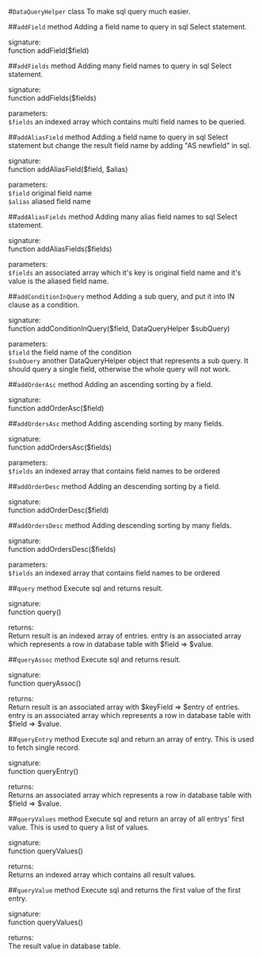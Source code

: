 #`DataQueryHelper` class
To make sql query much easier.

##`addField` method
Adding a field name to query in sql Select statement.

signature:  
function addField($field)

##`addFields` method
Adding many field names to query in sql Select statement.

signature:  
function addFields($fields)

parameters:  
`$fields` an indexed array which contains multi field names to be queried.

##`addAliasField` method
Adding a field name to query in sql Select statement but change the result field name by adding "AS newfield" in sql.

signature:  
function addAliasField($field, $alias)

parameters:  
`$field` original field name  
`$alias` aliased field name

##`addAliasFields` method
Adding many alias field names to sql Select statement.

signature:  
function addAliasFields($fields)

parameters:  
`$fields` an associated array which it's key is original field name and it's value is the aliased field name.

##`addConditionInQuery` method
Adding a sub query, and put it into IN clause as a condition.

signature:  
function addConditionInQuery($field, DataQueryHelper $subQuery)

parameters:  
`$field` the field name of the condition  
`$subQuery` another DataQueryHelper object that represents a sub query. It should query a single field, otherwise the whole query will not work.

##`addOrderAsc` method
Adding an ascending sorting by a field.

signature:  
function addOrderAsc($field)

##`addOrdersAsc` method
Adding ascending sorting by many fields.

signature:  
function addOrdersAsc($fields)

parameters:  
`$fields` an indexed array that contains field names to be ordered

##`addOrderDesc` method
Adding an descending sorting by a field.

signature:  
function addOrderDesc($field)

##`addOrdersDesc` method
Adding descending sorting by many fields.

signature:  
function addOrdersDesc($fields)

parameters:  
`$fields` an indexed array that contains field names to be ordered

##`query` method
Execute sql and returns result.

signature:  
function query()

returns:  
Return result is an indexed array of entries. entry is an associated array which represents a row in database table with $field => $value.

##`queryAssoc` method
Execute sql and returns result.

signature:  
function queryAssoc()

returns:  
Return result is an associated array with $keyField => $entry of entries. entry is an associated array which represents a row in database table with $field => $value.

##`queryEntry` method
Execute sql and return an array of entry. This is used to fetch single record.

signature:  
function queryEntry()

returns:  
Returns an associated array which represents a row in database table with $field => $value.

##`queryValues` method
Execute sql and return an array of all entrys' first value. This is used to query a list of values.

signature:  
function queryValues()

returns:  
Returns an indexed array which contains all result values.

##`queryValue` method
Execute sql and returns the first value of the first entry.

signature:  
function queryValues()

returns:  
The result value in database table.
